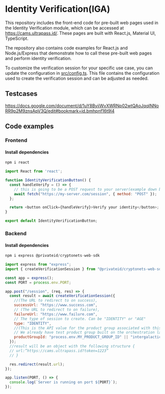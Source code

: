 # Identity Verification(IGA)

This repository includes the front-end code for pre-built web pages used in the Identity Verification module, which can be accessed at https://cams.ultrapass.id/. 
These pages are built with React.js, Material UI, TypeScript.

The repository also contains code examples for React.js and Node.js/Express that demonstrate how to call these pre-built web pages and perform identity verification.

To customize the verification session for your specific use case, you can update the configuration in [src/config.ts](src/config.ts). This file contains the configuration used to create the verification session and can be adjusted as needed.

## Testcases
https://docs.google.com/document/d/1uY8ByiiWvXWRNp02wtQAoJqqINNoRR9p2M9znsApV3Q/edit#bookmark=id.bmhpnf16t9l4


## Code examples

### Frontend

#### Install dependencies
```javascript
npm i react
```

```javascript
import React from 'react';

function IdentityVerificationButton() {
  const handleVerify = () => {
    // this is going to be a POST request to your server(example down below)
    await fetch("https://my-server.com/session", { method: "POST" });
  };

  return <button onClick={handleVerify}>Verify your identity</button>;
}

export default IdentityVerificationButton;
```

### Backend

#### Install dependencies
```javascript
npm i express @privateid/cryptonets-web-sdk
```

```javascript
import express from "express";
import { createVerificationSession } from "@privateid/cryptonets-web-sdk";

const app = express();
const PORT = process.env.PORT;

app.post("/session", (req, res) => {
  const result = await createVerificationSession({
    //(The URL to redirect to on success),
    successUrl: "https://www.success.com",
    // (The URL to redirect to on failure),
    failureUrl: "https://www.failure.com",
    // The type of session to create. Can be "IDENTITY" or "AGE"
    type: "IDENTITY",
    //(This is the API value for the product group associated with this session)
    // We already have test product group built on the orchestration layer with an ID of intergalactic 
    productGroupId: "process.env.MY_PRODUCT_GROUP_ID" || "intergalactic",
  });
  //result will be an object with the following structure {
  // url:”https://cams.ultrapass.id?token=1223”
  // }

  res.redirect(result.url);
});

app.listen(PORT, () => {
  console.log(`Server is running on port ${PORT}`);
});
```
